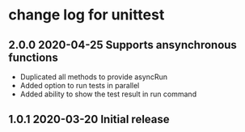 # change log for unittest

## 2.0.0 2020-04-25 Supports ansynchronous functions

- Duplicated all methods to provide asyncRun
- Added option to run tests in parallel
- Added ability to show the test result in run command

## 1.0.1 2020-03-20 Initial release
